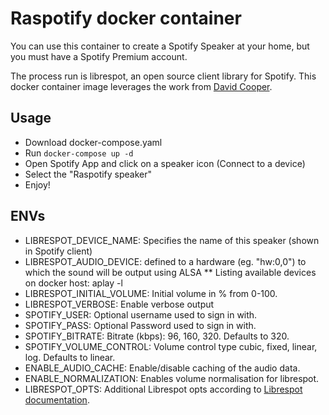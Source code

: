 # Raspotify docker container

You can use this container to create a Spotify Speaker at your home, but you must have a Spotify Premium account.

The process run is librespot, an open source client library for Spotify. This docker container image leverages the work from [David Cooper](https://dtcooper.github.io/raspotify).

## Usage

* Download docker-compose.yaml
* Run `docker-compose up -d`
* Open Spotify App and click on a speaker icon (Connect to a device)
* Select the "Raspotify speaker"
* Enjoy!

## ENVs

* LIBRESPOT_DEVICE_NAME: Specifies the name of this speaker (shown in Spotify client)
* LIBRESPOT_AUDIO_DEVICE: defined to a hardware (eg. "hw:0,0") to which the sound will be output using ALSA
    ** Listing available devices on docker host: aplay -l
* LIBRESPOT_INITIAL_VOLUME: Initial volume in % from 0-100.
* LIBRESPOT_VERBOSE: Enable verbose output
* SPOTIFY_USER: Optional username used to sign in with.
* SPOTIFY_PASS: Optional Password used to sign in with.
* SPOTIFY_BITRATE: Bitrate (kbps): 96, 160, 320. Defaults to 320.
* SPOTIFY_VOLUME_CONTROL: Volume control type cubic, fixed, linear, log. Defaults to linear.
* ENABLE_AUDIO_CACHE: Enable/disable caching of the audio data.
* ENABLE_NORMALIZATION: Enables volume normalisation for librespot.
* LIBRESPOT_OPTS: Additional Librespot opts according to [Librespot documentation](https://github.com/librespot-org/librespot/wiki/Options).
